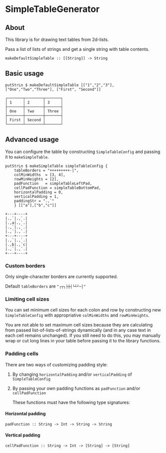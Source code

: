 # SimpleTableGenerator

## About

This library is for drawing text tables from 2d-lists.

Pass a list of lists of strings and get a single string with table contents.

```
makeDefaultSimpleTable :: [[String]] -> String
```

## Basic usage

```
putStrLn $ makeDefaultSimpleTable [["1","2","3"], ["One","Two","Three"], ["First", "Second"]]
```
```
┌───────┬────────┬───────┐
│ 1     │ 2      │ 3     │
├───────┼────────┼───────┤
│ One   │ Two    │ Three │
├───────┼────────┼───────┤
│ First │ Second │       │
└───────┴────────┴───────┘
```

## Advanced usage

You can configure the table by constructing `SimpleTableConfig` and passing it to `makeSimpleTable`.

```
putStrLn $ makeSimpleTable simpleTableConfig {
    tableBorders = "+++++++++-|",
    colMinWidths  = [3, 4],
    rowMinHeights = [2],
    padFunction   = simpleTableLeftPad,
    cellPadFunction = simpleTableBottomPad,
    horizontalPadding = 0,
    verticalPadding = 1,
    paddingStr = ".,`"
    } [["a"],["b","c"]]
```
```
+---+----+
|.,`|.,`.|
|.,a|.,`.|
|.,`|.,`.|
|.,`|.,`.|
+---+----+
|.,`|.,`.|
|.,b|.,`c|
|.,`|.,`.|
+---+----+
```

### Custom borders
Only single-character borders are currently supported.

Default `tableBorders` are  `"┌┬┐├┼┤└┴┘─│"`
### Limiting cell sizes
You can set minimum cell sizes for each colon and row by constructing new `SimpleTableConfig` with appropriative `colMinWidths` and `rowMinHeights`.

You are not able to set maximum cell sizes because they are calculating from passed list-of-lists-of-strings dynamically (and in any case text in each cell remains unchanged). If you still need to do this, you may manually wrap or cut long lines in your table before passing it to the library functions.

### Padding cells
There are two ways of customizing padding style:
1. By changing `horizontalPadding` and/or `verticalPadding` of `SimpleTableConfig`
2. By passing your own padding functions as `padFunction` and/or `cellPadFunction`

   These functions must have the following type signatures:
#### Horizontal padding
```
padFunction :: String -> Int -> String -> String
```
#### Vertical padding
```
cellPadFunction :: String -> Int -> [String] -> [String]
```
